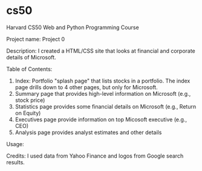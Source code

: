 # cs50
Harvard CS50 Web and Python Programming Course

Project name: Project 0

Description: I created a HTML/CSS site that looks at financial and corporate details of Microsoft.

Table of Contents: 
  1) Index: Portfolio "splash page" that lists stocks in a portfolio. The index page drills down to 4 other pages, but only for Microsoft.
  2) Summary page that provides high-level information on Microsoft (e.g., stock price)
  3) Statistics page provides some financial details on Microsoft (e.g., Return on Equity)
  4) Executives page provide information on top Micosoft executive (e.g., CEO)
  5) Analysis page provides analyst estimates and other details

Usage: 

Credits: I used data from Yahoo Finance and logos from Google search results.
